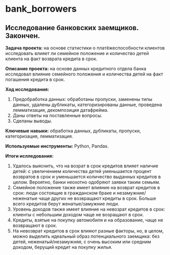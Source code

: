 # bank_borrowers
## Исследование банковских заемщиков. Закончен.

**Задача проекта:** на основе статистики о платёжеспособности клиентов исследовать влияет ли семейное положение и количество детей клиента на факт возврата кредита в срок.

**Описание проекта:** на основе данных кредитного отдела банка исследовал влияние семейного положения и количества детей на факт погашения кредита в срок.

**Ход исследования:**
 1. Предобработка данных: обработаны пропуски, заменены типы данных, удалены дубликаты, категоризированы данные, проведена лемматизация, декомпозиция датафрейма.
 2. Даны ответы на поставленные вопросы.
 3. Сделаны выводы.

**Ключевые навыки:** обработка данных, дубликаты, пропуски, категоризация, лемматизация.

**Используемые инструменты:** Python, Pandas.

**Итоги ислледования:**
1. Удалось выяснить, что на возрат в срок кредитов влияет наличие детей: с увеличением количества детей уменьшается процент возвратов в срок и уменьшается количество выданных кредитов в целом. Вероятно, банки неохотно одобряют заявки таким семьям.
2. Семейное положение также имеет влияние на возврат кредитов в срок: люди состоящие в гражданском браке и незамужние/ неженатые чаще других не возвращают кредиты в срок. Больше всего кредитов берут женатые/замужние люди.
3. Уровень доходов также имеет влияние на невозрат кредитов в срок: клиенты с небольшим доходом чаще не возращают в срок.
4. Кредиты, взятые на покупку автомобиля и на образование, чаще не возвращают в срок. 
5. На невозврат кредитов в срок влияют разные факторы, но, в целом, можно выделить идеальный образ потенциального заемщика: без детей, неженатый/незамужняя, с очень высоким или средним доходом, берущий кредит на покупку жилья.
